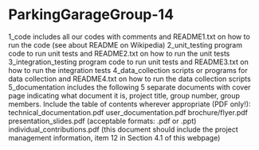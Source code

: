 # ParkingGarageGroup-14
1_code
includes all our codes with comments and README1.txt on how to run the code (see about README on Wikipedia)
2_unit_testing
program code to run unit tests and README2.txt on how to run the unit tests
3_integration_testing
program code to run unit tests and README3.txt on how to run the integration tests
4_data_collection
scripts or programs for data collection and README4.txt on how to run the data collection scripts
5_documentation
includes the following 5 separate documents with cover page indicating what document it is, project title, group number, group members. Include the table of contents wherever appropriate (PDF only!):
  technical_documentation.pdf
  user_documentation.pdf
  brochure/flyer.pdf
  presentation_slides.pdf     (acceptable formats: .pdf or .ppt)
  individual_contributions.pdf     (this document should include the project management information, item 12 in Section 4.1 of this webpage)  
